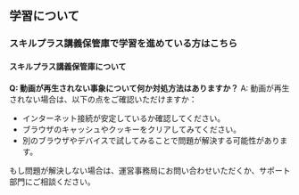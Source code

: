 ## 学習について
### スキルプラス講義保管庫で学習を進めている方はこちら
#### スキルプラス講義保管庫について

**Q: 動画が再生されない事象について何か対処方法はありますか？**
A: 動画が再生されない場合は、以下の点をご確認いただけますか：
- インターネット接続が安定しているか確認してください。
- ブラウザのキャッシュやクッキーをクリアしてみてください。
- 別のブラウザやデバイスで試してみることで問題が解決する可能性があります。

もし問題が解決しない場合は、運営事務局にお問い合わせいただくか、サポート部門にご相談ください。

